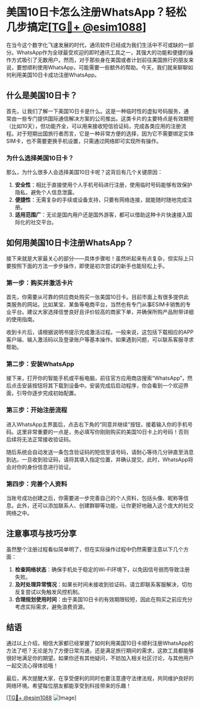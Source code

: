 # 美国10日卡怎么注册WhatsApp？轻松几步搞定[[TG💪+ @esim1088](https://t.me/s/esim1088)]

在当今这个数字化飞速发展的时代，通讯软件已经成为我们生活中不可或缺的一部分。WhatsApp作为全球最受欢迎的即时通讯工具之一，其强大的功能和便捷的操作方式吸引了无数用户。然而，对于那些身在美国或者计划前往美国旅行的朋友来说，要想顺利使用WhatsApp，可能需要一些额外的帮助。今天，我们就来聊聊如何利用美国10日卡成功注册WhatsApp。

## 什么是美国10日卡？

首先，让我们了解一下美国10日卡是什么。这是一种临时性的虚拟号码服务，通常由一些专门提供国际通信解决方案的公司推出。这类卡片的主要特点是有效期短（比如10天），但功能齐全，可以用来接收短信验证码，完成各类应用的注册流程。对于短期出国旅行者而言，它是一种非常方便的选择，因为它不需要绑定实体SIM卡，也不需要更换手机设置，只需通过网络即可实现所有操作。

### 为什么选择美国10日卡？

那么，为什么很多人会选择美国10日卡呢？这背后有几个关键原因：

1. **安全性**：相比于直接使用个人手机号码进行注册，使用临时号码能够有效保护隐私，避免个人信息泄露。
2. **便捷性**：无需复杂的手续或设备支持，只要有网络连接，就能随时随地完成注册。
3. **适用范围广**：无论是国内用户还是国外游客，都可以借助这种卡片快速接入国际化的社交平台。

## 如何用美国10日卡注册WhatsApp？

接下来就是大家最关心的部分——具体步骤啦！虽然听起来有点复杂，但实际上只要按照下面的方法一步步操作，即使是初次尝试的新手也能轻松上手。

### 第一步：购买并激活卡片

首先，你需要从可靠的供应商处购买一张美国10日卡。目前市面上有很多提供此类服务的网站，比如某宝、某鱼等电商平台，当然也有专门从事ESIM卡销售的专业平台。建议大家选择信誉良好且评价较高的商家下单，并确保所购产品附带详细的使用指南。

收到卡片后，请根据说明书提示完成激活过程。一般来说，这包括下载相应的APP客户端、输入激活码以及登录账户等基本操作。如果遇到问题，可以联系客服寻求帮助。

### 第二步：安装WhatsApp

接下来，打开你的智能手机或平板电脑，前往官方应用商店搜索“WhatsApp”，然后点击安装按钮将其下载到设备中。安装完成后启动程序，你会看到一个欢迎界面，引导你逐步完成初始配置。

### 第三步：开始注册流程

进入WhatsApp主界面后，点击右下角的“同意并继续”按钮，接着输入你的手机号码。这里非常重要的一点是，务必填写你刚刚购买的美国10日卡上的号码！否则后续将无法正常接收验证码。

随后系统会自动发送一条包含验证码的短信至该号码，请耐心等待几分钟直至消息到达。一旦收到验证码，请将其填入指定位置，并确认提交。此时，WhatsApp将会对你的身份信息进行验证。

### 第四步：完善个人资料

当账号成功创建之后，你需要进一步完善自己的个人资料，包括头像、昵称等信息。此外，还可以添加联系人、创建群聊等功能，让你更好地融入这个庞大的社交网络之中。

## 注意事项与技巧分享

虽然整个注册过程看似简单明了，但在实际操作过程中仍然需要注意以下几个方面：

1. **检查网络状态**：确保手机处于稳定的Wi-Fi环境下，以免因信号弱而导致注册失败。
2. **及时处理异常情况**：如果长时间未接收到验证码，请立即联系客服解决，切勿反复尝试以免触发风控机制。
3. **合理规划使用时间**：由于美国10日卡的有效期限较短，因此在购买之前应充分考虑实际需求，避免浪费资源。

## 结语

通过以上介绍，相信大家都已经掌握了如何利用美国10日卡顺利注册WhatsApp的方法了吧？无论是为了方便日常沟通，还是满足旅行期间的需求，这款工具都能够很好地满足你的期望。如果你还有其他疑问，不妨加入相关社区讨论，与其他用户一起交流心得体验哦！

最后，再次提醒大家，在享受便利的同时也要注意遵守法律法规，共同维护良好的网络环境。希望每位朋友都能享受到科技带来的乐趣！

[[TG💪+ @esim1088](https://t.me/s/esim1088) ![Image](https://i.postimg.cc/4NQfJmqS/Snipaste-2025-05-13-00-14-12.png)]